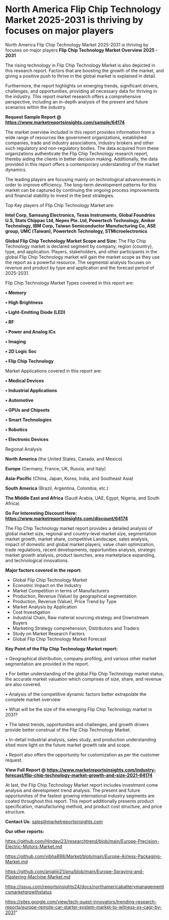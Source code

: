 # North America Flip Chip Technology Market 2025-2031 is thriving by focuses on major players
 North America Flip Chip Technology Market 2025-2031 is thriving by focuses on major players
<Strong> Flip Chip Technology Market Overview 2025 - 2031</strong>

The rising technology in Flip Chip Technology Market is also depicted in this research report. Factors that are boosting the growth of the market, and giving a positive push to thrive in the global market is explained in detail.

Furthermore, the report highlights on emerging trends, significant drivers, challenges, and opportunities, providing all necessary data for thriving in the industry. This report market research offers a comprehensive perspective, including an in-depth analysis of the present and future scenarios within the industry.

<strong>Request Sample Report @ <a href=https://www.marketreportsinsights.com/sample/64174>https://www.marketreportsinsights.com/sample/64174</a></strong>

The market overview included in this report provides information from a wide range of resources like government organizations, established companies, trade and industry associations, industry brokers and other such regulatory and non-regulatory bodies. The data acquired from these organizations authenticate the Flip Chip Technology research report, thereby aiding the clients in better decision making. Additionally, the data provided in this report offers a contemporary understanding of the market dynamics.

The leading players are focusing mainly on technological advancements in order to improve efficiency. The long-term development patterns for this market can be captured by continuing the ongoing process improvements and financial stability to invest in the best strategies.

Top Key players of Flip Chip Technology Market are:

<strong>Intel Corp, Samsung Electronics, Texas Instruments, Global Foundries U.S, Stats Chippac Ltd, Nepes Pte. Ltd, Powertech Technology, Amkor Technology, IBM Corp, Taiwan Semiconductor Manufacturing Co, ASE group, UMC (Taiwan), Powertech Technology, STMicroelectronics</strong>

<strong><b>Global Flip Chip Technology Market Scope and Size:</b></strong>
The Flip Chip Technology market is declared segment by company, region (country), type, and application. Players, stakeholders, and other participants in the global Flip Chip Technology market will gain the market scope as they use the report as a powerful resource. The segmental analysis focuses on revenue and product by type and application and the forecast period of 2025-2031.

Flip Chip Technology Market Types covered in this report are:

<strong>• Memory

• High Brightness

• Light-Emitting Diode (LED)

• RF

• Power and Analog ICs

• Imaging

• 2D Logic Soc

• Flip Chip Technology</strong>

Market Applications covered in this report are:

<strong>• Medical Devices

• Industrial Applications

• Automotive

• GPUs and Chipsets

• Smart Technologies

• Robotics

• Electronic Devices</strong> 

Regional Analysis

<strong>North America</strong> (the United States, Canada, and Mexico)

<strong>Europe</strong> (Germany, France, UK, Russia, and Italy)

<strong>Asia-Pacific</strong> (China, Japan, Korea, India, and Southeast Asia)

<strong>South America</strong> (Brazil, Argentina, Colombia, etc.)

<strong>The Middle East and Africa</strong> (Saudi Arabia, UAE, Egypt, Nigeria, and South Africa)

<strong>Go For Interesting Discount Here: <a href=https://www.marketreportsinsights.com/discount/64174>https://www.marketreportsinsights.com/discount/64174</a></strong>

The Flip Chip Technology market report provides a detailed analysis of global market size, regional and country-level market size, segmentation market growth, market share, competitive Landscape, sales analysis, impact of domestic and global market players, value chain optimization, trade regulations, recent developments, opportunities analysis, strategic market growth analysis, product launches, area marketplace expanding, and technological innovations.

<strong><b>Major factors covered in the report:</b></strong>
<ul>
  <li>Global Flip Chip Technology Market </li>
  <li>Economic Impact on the Industry</li>
  <li>Market Competition in terms of Manufacturers</li>
  <li>Production, Revenue (Value) by geographical segmentation</li>
  <li>Production, Revenue (Value), Price Trend by Type</li>
  <li>Market Analysis by Application</li>
  <li>Cost Investigation</li>
  <li>Industrial Chain, Raw material sourcing strategy and Downstream Buyers</li>
  <li>Marketing Strategy comprehension, Distributors and Traders</li>
  <li>Study on Market Research Factors</li>
  <li>Global Flip Chip Technology Market Forecast</li>
</ul>

<strong><b>Key Point of the Flip Chip Technology Market report:</b></strong>

• Geographical distribution, company profiling, and various other market segmentation are provided in the report.

• For better understanding of the global Flip Chip Technology market status, the accurate market valuation which comprises of size, share, and revenue are also covered.

• Analysis of the competitive dynamic factors better extrapolate the complete market overview

• What will be the size of the emerging Flip Chip Technology market in 2031?

• The latest trends, opportunities and challenges, and growth drivers provide better construal of the Flip Chip Technology Market.

• In-detail industrial analysis, sales study, and production understanding shed more light on the future market growth rate and scope.

• Report also offers the opportunity for customization as per the customer request.

<strong><b>View Full Report @ <a href=https://www.marketreportsinsights.com/industry-forecast/flip-chip-technology-market-growth-and-size-2021-64174>https://www.marketreportsinsights.com/industry-forecast/flip-chip-technology-market-growth-and-size-2021-64174</a></b></strong>


At last, the Flip Chip Technology Market report includes investment come analysis and development trend analysis. The present and future opportunities of the fastest growing international industry segments are coated throughout this report. This report additionally presents product specification, manufacturing method, and product cost structure, and price structure.

<strong>Contact Us:</strong>
sales@marketreportsinsights.com

<strong>Our other reports:</strong>

<a href=https://github.com/Hindavi23/researchtrend/blob/main/Europe-Precision-Electric-Motors-Market.md>https://github.com/Hindavi23/researchtrend/blob/main/Europe-Precision-Electric-Motors-Market.md</a>

<a href=https://github.com/vibha898/Market/blob/main/Europe-Airless-Packaging-Market.md>https://github.com/vibha898/Market/blob/main/Europe-Airless-Packaging-Market.md</a>

<a href=https://github.com/anjaliiii21/anu/blob/main/Europe-Spraying-and-Plastering-Machine-Market.md>https://github.com/anjaliiii21/anu/blob/main/Europe-Spraying-and-Plastering-Machine-Market.md</a>

<a href=https://issuu.com/reportsinsights24/docs/northamericabatterymanagementicsmarketgrowthstatus>https://issuu.com/reportsinsights24/docs/northamericabatterymanagementicsmarketgrowthstatus</a>

<a href=https://sites.google.com/view/tech-quest-innovators/trending-research-reports/europe-remote-car-starter-system-market-to-witness-xx-cagr-by-2031>https://sites.google.com/view/tech-quest-innovators/trending-research-reports/europe-remote-car-starter-system-market-to-witness-xx-cagr-by-2031</a>"

